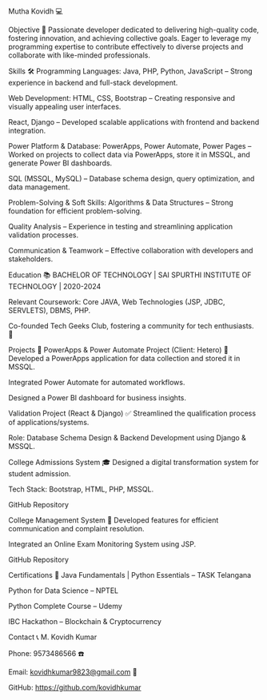Mutha Kovidh 💻


Objective 🎯
Passionate developer dedicated to delivering high-quality code, fostering innovation, and achieving collective goals. Eager to leverage my programming expertise to contribute effectively to diverse projects and collaborate with like-minded professionals.

Skills 🛠️
Programming Languages:
Java, PHP, Python, JavaScript – Strong experience in backend and full-stack development.

Web Development:
HTML, CSS, Bootstrap – Creating responsive and visually appealing user interfaces.

React, Django – Developed scalable applications with frontend and backend integration.

Power Platform & Database:
PowerApps, Power Automate, Power Pages – Worked on projects to collect data via PowerApps, store it in MSSQL, and generate Power BI dashboards.

SQL (MSSQL, MySQL) – Database schema design, query optimization, and data management.

Problem-Solving & Soft Skills:
Algorithms & Data Structures – Strong foundation for efficient problem-solving.

Quality Analysis – Experience in testing and streamlining application validation processes.

Communication & Teamwork – Effective collaboration with developers and stakeholders.

Education 📚
BACHELOR OF TECHNOLOGY | SAI SPURTHI INSTITUTE OF TECHNOLOGY | 2020-2024

Relevant Coursework: Core JAVA, Web Technologies (JSP, JDBC, SERVLETS), DBMS, PHP.

Co-founded Tech Geeks Club, fostering a community for tech enthusiasts. 🚀

Projects 🚧
PowerApps & Power Automate Project (Client: Hetero) 🏢
Developed a PowerApps application for data collection and stored it in MSSQL.

Integrated Power Automate for automated workflows.

Designed a Power BI dashboard for business insights.

Validation Project (React & Django) ✅
Streamlined the qualification process of applications/systems.

Role: Database Schema Design & Backend Development using Django & MSSQL.

College Admissions System 🎓
Designed a digital transformation system for student admission.

Tech Stack: Bootstrap, HTML, PHP, MSSQL.

GitHub Repository

College Management System 📆
Developed features for efficient communication and complaint resolution.

Integrated an Online Exam Monitoring System using JSP.

GitHub Repository

Certifications 📜
Java Fundamentals | Python Essentials – TASK Telangana

Python for Data Science – NPTEL

Python Complete Course – Udemy

IBC Hackathon – Blockchain & Cryptocurrency

Contact 📞
M. Kovidh Kumar

Phone: 9573486566 ☎️

Email: kovidhkumar9823@gmail.com 📧

GitHub: https://github.com/kovidhkumar
